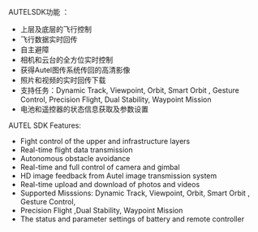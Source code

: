 AUTELSDK功能 ：

- 上层及底层的⻜⾏控制
- ⻜⾏数据实时回传
- ⾃主避障
- 相机和云台的全⽅位实时控制
- 获得Autel图传系统传回的⾼清影像
- 照⽚和视频的实时回传下载
- ⽀持任务：Dynamic Track, Viewpoint, Orbit, Smart Orbit , Gesture Control, Precision Flight, Dual Stability, Waypoint Mission
- 电池和遥控器的状态信息获取及参数设置



AUTEL SDK Features:

- Fight control of the upper and infrastructure layers
- Real-time flight data transmission
- Autonomous obstacle avoidance
- Real-time and full control of camera and gimbal
- HD image feedback from Autel image transmission system
- Real-time upload and download of photos and videos
- Supported Misssions: Dynamic Track, Viewpoint, Orbit, Smart Orbit , Gesture Control,
- Precision Flight ,Dual Stability, Waypoint Mission
- The status and parameter settings of battery and remote controller
